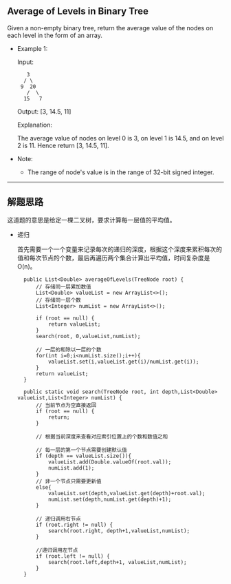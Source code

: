 ## Average of Levels in Binary Tree

Given a non-empty binary tree, return the average value of the nodes on each level in the form of an array.
- Example 1:

  Input:
  ```
     3
    / \
   9  20
     /  \
    15   7
  ```

  Output: [3, 14.5, 11]

  Explanation:

  The average value of nodes on level 0 is 3,  on level 1 is 14.5, and on level 2 is 11. Hence return [3, 14.5, 11].

- Note:
  - The range of node's value is in the range of 32-bit signed integer.
---

## 解题思路
这道题的意思是给定一棵二叉树，要求计算每一层值的平均值。

- 递归

  首先需要一个一个变量来记录每次的递归的深度，根据这个深度来累积每次的值和每次节点的个数，最后再遍历两个集合计算出平均值，时间复杂度是O(n)。

  ```
    public List<Double> averageOfLevels(TreeNode root) {
        // 存储同一层累加数值
        List<Double> valueList = new ArrayList<>();
        // 存储同一层个数
        List<Integer> numList = new ArrayList<>();

        if (root == null) {
            return valueList;
        }
        search(root, 0,valueList,numList);

        // 一层的和除以一层的个数
        for(int i=0;i<numList.size();i++){
            valueList.set(i,valueList.get(i)/numList.get(i));
        }
        return valueList;
    }

    public static void search(TreeNode root, int depth,List<Double> valueList,List<Integer> numList) {
        // 当前节点为空直接返回
        if (root == null) {
            return;
        }

        // 根据当前深度来查看对应索引位置上的个数和数值之和

        // 每一层的第一个节点需要创建默认值
        if (depth == valueList.size()){
            valueList.add(Double.valueOf(root.val));
            numList.add(1);
        }
        // 非一个节点只需要更新值
        else{
            valueList.set(depth,valueList.get(depth)+root.val);
            numList.set(depth,numList.get(depth)+1);
        }

        // 递归调用右节点
        if (root.right != null) {
            search(root.right, depth+1,valueList,numList);
        }

        //递归调用左节点
        if (root.left != null) {
            search(root.left,depth+1, valueList,numList);
        }
    }
  ```